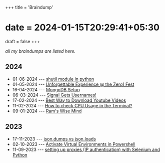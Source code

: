 +++
title = 'Braindump'
# date = 2024-01-15T20:29:41+05:30
draft = false
+++

_all my braindumps are listed here._

## 2024

- 01-06-2024 --- [shutil module in python](/braindump/shutil/)
- 01-05-2024 --- [Unforgettable Experience @ the Zero1 Fest](/braindump/zero1-fest-2024/)
- 16-04-2024 --- [MongoDB Setup](/braindump/mongodb-setup/)
- 06-03-2024 --- [Signal Gets Usernames!](/braindump/signal-gets-usernames/)
- 17-02-2024 --- [Best Way to Download Youtube Videos](/braindump/ytdlp)
- 11-02-2024 --- [How to check CPU Usage in the Terminal?](/braindump/cpu-usage-terminal)
- 09-01-2024 --- [Ram's Wise Mind](/braindump/rams-wise-mind)


## 2023

- 17-11-2023 --- [json.dumps vs json.loads](/braindump/json-dumps-vs-loads/)
- 02-10-2023 --- [Activate Virtual Environments in Powershell](/braindump/venv/)
- 11-09-2023 --- [setting up proxies (IP authentication) with Selenium and Python](/braindump/proxy-auth/)

